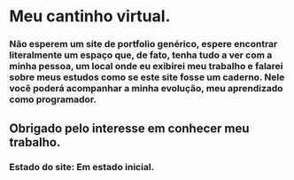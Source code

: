 # Meu cantinho virtual.

### Não esperem um site de portfolio genérico, espere encontrar literalmente um espaço que, de fato, tenha tudo a ver com a minha pessoa, um local onde eu exibirei meu trabalho e falarei sobre meus estudos como se este site fosse um caderno. Nele você poderá acompanhar a minha evolução, meu aprendizado como programador.

## Obrigado pelo interesse em conhecer meu trabalho.

### Estado do site: Em estado inicial.